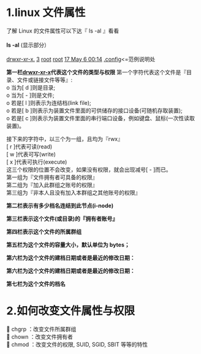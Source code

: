 # 1.linux 文件属性
了解 Linux 的文件属性可以下达『 ls -al 』看看<br>   
 **ls -al** (显示部分）<br>  
<ins>drwxr-xr-x.</ins>    <ins>3</ins>     <ins>root</ins>  <ins>root</ins>      <ins>17 May 6 00:14</ins>     <ins>.config</ins><=范例说明处<br> 

 **第一栏<ins>drwxr-xr-x</ins>代表这个文件的类型与权限**
第一个字符代表这个文件是『目录、文件或链接文件等等』:<br>
o 当为[ d ]则是目录;<br>
o 当为[ - ]则是文件;<br>
o 若是[ l ]则表示为连结档(link file);<br>
o 若是[ b ]则表示为装置文件里面的可供储存的接口设备(可随机存取装置);<br>
o 若是[ c ]则表示为装置文件里面的串行端口设备，例如键盘、鼠标(一次性读取装置)。<br>

接下来的字符中，以三个为一组，且均为『rwx』<br>
    [ r ]代表可读(read)<br>
    [ w ]代表可写(write)<br>
    [ x ]代表可执行(execute)<br>
  这三个权限的位置不会改变，如果没有权限，就会出现减号[ - ]而已。<br>
第一组为『文件拥有者可具备的权限』<br>
第二组为『加入此群组之账号的权限』<br>
第三组为『非本人且没有加入本群组之其他账号的权限』<br>

 **第二栏表示有多少档名连结到此节点(i-node)**

 **第三栏表示这个文件(或目录)的『拥有者账号』**

 **第四栏表示这个文件的所属群组**

 **第五栏为这个文件的容量大小，默认单位为 bytes；**

 **第六栏为这个文件的建档日期或者是最近的修改日期：**

 **第六栏为这个文件的建档日期或者是最近的修改日期：**

 **第七栏为这个文件的档名**

# 2.如何改变文件属性与权限
 chgrp ：改变文件所属群组<br>
 chown ：改变文件拥有者<br>
 chmod ：改变文件的权限, SUID, SGID, SBIT 等等的特性<br>


